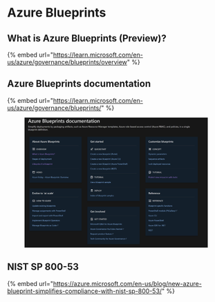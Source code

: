 # Azure Blueprints

## What is Azure Blueprints (Preview)? <a href="#what-is-azure-blueprints-preview" id="what-is-azure-blueprints-preview"></a>

{% embed url="https://learn.microsoft.com/en-us/azure/governance/blueprints/overview" %}

## Azure Blueprints documentation

{% embed url="https://learn.microsoft.com/en-us/azure/governance/blueprints/" %}

<figure><img src="../.gitbook/assets/image (4).png" alt=""><figcaption></figcaption></figure>

## NIST SP 800-53

{% embed url="https://azure.microsoft.com/en-us/blog/new-azure-blueprint-simplifies-compliance-with-nist-sp-800-53/" %}
